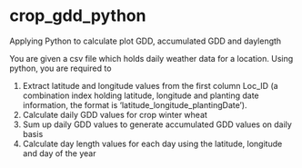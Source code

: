 # crop_gdd_python
Applying Python to calculate plot GDD, accumulated GDD and daylength

You are given a csv file which holds daily weather data for a location. Using python, you are required to
1. Extract latitude and longitude values from the first column Loc_ID (a combination index holding latitude, longitude and planting date information, the format is ‘latitude_longitude_plantingDate’).
2. Calculate daily GDD values for crop winter wheat
3. Sum up daily GDD values to generate accumulated GDD values on daily basis
4. Calculate day length values for each day using the latitude, longitude and day of the year
